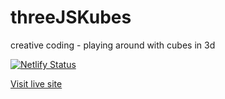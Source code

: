 # threeJSKubes
creative coding - playing around with cubes in 3d

[![Netlify Status](https://api.netlify.com/api/v1/badges/8eb3c756-d833-49d5-93e8-c8a4ed8bd3cf/deploy-status)](https://app.netlify.com/sites/3jskubes/deploys)

[Visit live site](https://3jskubes.netlify.app/)

